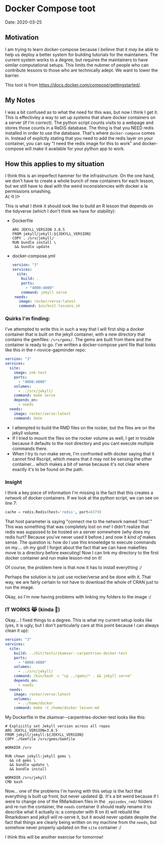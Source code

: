 # Docker Compose toot

Date: 2020-03-25

## Motivation

I am trying to learn docker-compose because I *believe* that it *may* be able to
help us deploy a better system for building tutorials for the maintainers. The
current system works to a degree, but requires the maintainers to have similar
computational setups. This limits the nubmer of people who can contribute
lessons to those who are technically adept. We want to lower the barrier.

This toot is from <https://docs.docker.com/compose/gettingstarted/>. 

## My Notes

I was a bit confused as to what the need for this was, but now I think I get it.
This is effectivley a way to set up systems that share docker containers on a
server (if I'm correct). The python script counts visits to a webpage and stores
those counts in a ReDiS database. The thing is that you NEED redis installed in
order to use the database. That's where `docker-compose` comes in. Instead of
explictly stating that you need to add the redis layer on your container, you
can say "I need the redis image for this to work" and docker-compose will make
it available for your python app to work.

## How this applies to my situation

I think this is an imperfect hammer for the infrastructure. On the one hand, we
don't have to create a whole bunch of new containers for each lesson, but we
still have to deal with the weird inconsistencies with docker a la permissions
smashing.     
ᕕ( ᐛ )ᕗ 

This is what I *think* it should look like to build an R lesson that depends on
the tidyverse (which I don't think we have for stability):

 - Dockerfile
    ```Docker
    ARG JEKYLL_VERSION 3.8.5
    FROM jekyll/jekyll:${JEKYLL_VERSION}
    COPY . /srv/jekyll/
    RUN bundle install \
     && bundle update
    ```
 - docker-compose.yml
   ```yaml
   version: "3"
   services:
     site:
       build: .
       ports: 
         - "4000:4000"
       command: jekyll serve
    needs:
      image: rocker/verse:latest
      command: bin/knit-lessons.sh
    ```

### Quirks I'm finding:

I've attempted to write this in such a way that I will first ship a docker
container that is built on the jekyll container, with a new directory that
contains the gemfiles: `/srv/gems/`. The gems are built from there and the
container is ready to go. I've written a docker-compose yaml file that looks
like this in the r-novice-gapminder repo:

```yaml
version: "3"
services:
  site:
    image: znk-test
    ports:
      - "4000:4000"
    volumes:
      - .:/srv/jekyll/
    command: make serve
    depends_on:
      - needs
  needs:
    image: rocker/verse:latest
    command: date

```

 - I attempted to build the RMD files on the rocker, but the files are on the
   jekyll volume. 
 - If I tried to mount the files on the rocker volume as well, I get in trouble
   because it defaults to the root directory and you cant execute multiple
   commands there. 
 - When I try to run make serve, I'm confronted with docker saying that it
   cannot find Rscript, which means that it may not be sensing the other
   container... which makes a bit of sense because it's not clear where exactly
   it's to be found on the path. 

### Insight

I think a key piece of information I'm missing is the fact that this creates a
*network* of docker containers. If we look at the python script, we can see on
line 7:

```python
cache = redis.Redis(host='redis', port=6379)
```

That host parameter is saying "connect me to the network named 'host'." This was
something that was completely lost on me! I didn't realize that redis was 
supposed to be hosted on a server somewhere (why does my redis hurt? Because
you've never used it before.) and now it *kind of* makes sense. The question is:
how do I use this knowledge to execute commands on my.... oh my god! I forgot
about the fact that we can have makefiles move to a directory before executing!
Now I can link my directory to the first docker container and run make lesson-md
on it!

Of course, the problem here is that now it has to install everything :/

Perhaps the solution is to just use rocker/verse and be done with it. That way,
we are fairly certain to not have to download the whole of CRAN just to run 
the image. 

Okay, so I'm now having problems with linking my folders to the image :/

### IT WORKS 😹 (kinda 👀)

Okay... I fixed things to a degree. This is what my current setup looks like
(yes, it is ugly, but I don't particularly care at this point because I can
always clean it up):


```yaml
version: "3"
services:
  site:
    build: ../Git/tests/zkamvar--carpentries-docker-test
    ports:
      - "4000:4000"
    volumes:
      - .:/srv/jekyll/
    command: /bin/bash -c "cp ../gems/* . && jekyll serve"
    depends_on:
      - needs
  needs:
    image: rocker/verse:latest
    volumes:
      - .:/home/docker
    command: make -C /home/docker lesson-md

```

My Dockerfile in the zkamvar--carpentries-docker-test looks like this:

```Docker
# Explicitly set Jekyll version across all repos
ARG JEKYLL_VERSION=3.8.5
FROM jekyll/jekyll:${JEKYLL_VERSION}
COPY ./Gemfile /srv/gems/Gemfile

WORKDIR /srv

RUN chown jekyll:jekyll gems \
  && cd gems \
  && bundle update \
  && bundle install

WORKDIR /srv/jekyll
CMD bash
```


Now... one of the problems I'm having with this setup is the fact that
everything is built up front, but never updated 😩. It's a bit weird because if
I were to change one of the RMarkdown files in the `_episodes_rmd/` folders and
re-run the container, the `needs` container (I should really rename it to
describe what it actually is: a computer with R on it) will rebuild the
Rmarkdown and jekyll will re-serve it, but it would never update despite the
fact that things are clearly being written on my machine from the `needs`, but
somehow never properly updated on the `site` container :/

I think this will be another exercise for tomorrow!
